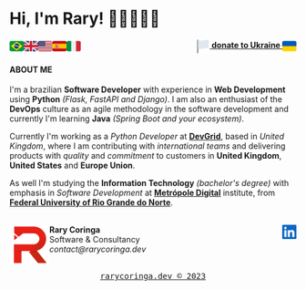 <h1> Hi, I'm Rary! 👋🏽👨🏽‍💻</h1>

<!-- These flags are found on https://emojipedia.org/flags/ and the Twitter emoji version is being used here -->
<img align="left" width="25" src="img/flags/brazil.png">
<img align="left" width="25" src="img/flags/united-kingdom.png">
<img align="left" width="25" src="img/flags/united-states.png">
<img align="left" width="25" src="img/flags/spain.png">
<img align="left" width="25" src="img/flags/italy.png">
<div align="right"><a href="https://help.rescue.org/donate/ukraine-crisis" target="_blank"><img align="center" width="25" src="img/flags/white.png"><b> donate to Ukraine </b><img align="center" width="25" src="img/flags/ukraine.png"></a></div>

<!-- <details open> -->
<!--   <summary><h4>ABOUT ME</h4></summary> -->
<h4>ABOUT ME</h4>

<p>
  I'm a brazilian <b>Software Developer</b> with experience in <b>Web Development</b> using <b>Python</b> <i>(Flask, FastAPI and Django)</i>. I am also an enthusiast of the <b>DevOps</b> culture as an agile methodology in the software development and currently I'm learning <b>Java</b> <i>(Spring Boot and your ecosystem)</i>.
</p>
<p>
  Currently I'm working as a <i>Python Developer</i> at <a href="https://devgrid.co.uk" target="_blank"><b>DevGrid</b></a>, based in <i>United Kingdom</i>, where I am contributing with <i>international teams</i> and delivering products with <i>quality</i> and <i>commitment</i> to customers in <b>United Kingdom</b>, <b>United States</b> and <b>Europe Union</b>.
</p>
<p>
  As well I'm studying the <b>Information Technology</b> <i>(bachelor's degree)</i> with emphasis in <i>Software Development</i> at <a href="https://www.metropoledigital.ufrn.br" target="_blank"><b>Metrópole Digital</b></a> institute, from <a href="https://ufrn.br" target="_blank"><b>Federal University of Rio Grande do Norte</b></a>.
</p>
<!-- </details> -->

<!-- <details> -->
<!--   <summary><h4>MY SKILLS</h4></summary> -->
  
<!--   <i>{ under development }</i> -->
<!-- </details> -->

<div align="left">
  <br/>
  <!-- These icons are found on https://simpleicons.org/ as .svg (a work on Figma was done to color and convert to png) -->
  <a href="https://www.linkedin.com/in/rarycoringa/" target="_blank"><img align="right" width="25" src="img/icons/linkedin.png"></a>
  
  <img align="left" width="70" src="img/logos/red.png">
  <b>Rary Coringa</b>
  <br/>Software & Consultancy
  <br/><i>contact@rarycoringa.dev</i>
</div>

<div align="center">
  <br/><a href="https://www.rarycoringa.dev/" target="_blank"><pre>rarycoringa.dev © 2023</pre></a>
</div>
